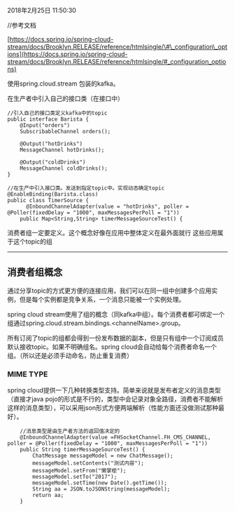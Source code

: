 2018年2月25日 11:50:30

//参考文档

[https://docs.spring.io/spring-cloud-stream/docs/Brooklyn.RELEASE/reference/htmlsingle/\#\_configuration\_options](https://docs.spring.io/spring-cloud-stream/docs/Brooklyn.RELEASE/reference/htmlsingle/#_configuration_options)

使用spring.cloud.stream 包装的kafka。

在生产者中引入自己的接口类（在接口中）

```
//引入自己的接口类定义kafka中的topic
public interface Barista {
    @Input("orders")
    SubscribableChannel orders();

    @Output("hotDrinks")
    MessageChannel hotDrinks();

    @Output("coldDrinks")
    MessageChannel coldDrinks();
}
```

```
//在生产中引入接口类。发送到指定topic中。实现动态确定topic
@EnableBinding(Barista.class)
public class TimerSource {
      @InboundChannelAdapter(value = "hotDrinks", poller = @Poller(fixedDelay = "1000", maxMessagesPerPoll = "1"))
    public Map<String,String> timerMessageSourceTest() {
```

消费者组一定要定义。这个概念好像在应用中整体定义在最外面就行 这些应用属于这个topic的组

---

## 消费者组概念

通过分享topic的方式更方便的连接应用，我们可以在同一组中创建多个应用实例，但是每个实例都是竞争关系，一个消息只能被一个实例处理。

spring cloud stream使用了组的概念（同kafka中组）。每个消费者都可绑定一个组通过spring.cloud.stream.bindings.&lt;channelName&gt;.group。

所有订阅了topic的组都会得到一份发布数据的副本，但是只有组中一个订阅成员默认接收topic。如果不明确组名。spring cloud会自动给每个消费者命名一个组。（所以还是必须手动命名，防止重复消费）

### MIME TYPE

spring cloud提供一下几种转换类型支持。简单来说就是发布者定义的消息类型（直接才java pojo的形式是不行的，类型中会记录对象全路径，消费者不能解析这样的消息类型），可以采用json形式方便两端解析（性能方面还没做测试那种最好）。

```
    //消息类型是由生产者方法的返回值决定的
    @InboundChannelAdapter(value =FHSocketChannel.FH_CMS_CHANNEL, poller = @Poller(fixedDelay = "1000", maxMessagesPerPoll = "1"))
    public String timerMessageSourceTest() {
        ChatMessage messageModel = new ChatMessage();
        messageModel.setContents("测试内容");
        messageModel.setFrom("懒掌柜");
        messageModel.setTo("2017");
        messageModel.setTime(new Date().getTime());
        String aa = JSON.toJSONString(messageModel);
        return aa;
    }
```




